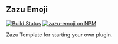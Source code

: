 ## Zazu Emoji

[![Build Status](https://img.shields.io/circleci/project/iansinnott/zazu-emoji.svg)](https://circleci.com/gh/iansinnott/zazu-emoji)
[![zazu-emoji on NPM](https://img.shields.io/npm/v/zazu-emoji.svg)](https://www.npmjs.com/package/zazu-emoji)

Zazu Template for starting your own plugin.
